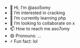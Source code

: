 - 👋 Hi, I’m @aso5omy
- 👀 I’m interested in cracking
- 🌱 I’m currently learning php
- 💞️ I’m looking to collaborate on x
- 📫 How to reach me aso7omy
- 😄 Pronouns: ...
- ⚡ Fun fact: lol

<!---
aso5omy/aso5omy is a ✨ special ✨ repository because its `README.md` (this file) appears on your GitHub profile.
You can click the Preview link to take a look at your changes.
--->
